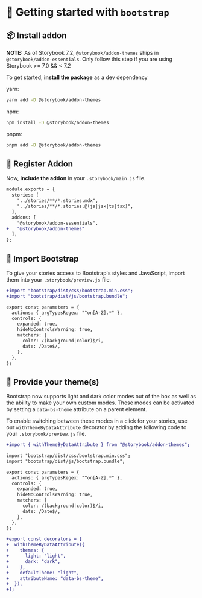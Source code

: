 # 🏁 Getting started with `bootstrap`

## 📦 Install addon

**NOTE:** As of Storybook 7.2, `@storybook/addon-themes` ships in `@storybook/addon-essentials`. Only follow this step if you are using Storybook >= 7.0 && < 7.2

To get started, **install the package** as a dev dependency

yarn:

```zsh
yarn add -D @storybook/addon-themes
```

npm:

```zsh
npm install -D @storybook/addon-themes
```

pnpm:

```zsh
pnpm add -D @storybook/addon-themes
```

## 🧩 Register Addon

Now, **include the addon** in your `.storybook/main.js` file.

```diff
module.exports = {
  stories: [
    "../stories/**/*.stories.mdx",
    "../stories/**/*.stories.@(js|jsx|ts|tsx)",
  ],
  addons: [
    "@storybook/addon-essentials",
+   "@storybook/addon-themes"
  ],
};
```

## 🥾 Import Bootstrap

To give your stories access to Bootstrap's styles and JavaScript, import them into your `.storybook/preview.js` file.

```diff
+import "bootstrap/dist/css/bootstrap.min.css";
+import "bootstrap/dist/js/bootstrap.bundle";

export const parameters = {
  actions: { argTypesRegex: "^on[A-Z].*" },
  controls: {
    expanded: true,
    hideNoControlsWarning: true,
    matchers: {
      color: /(background|color)$/i,
      date: /Date$/,
    },
  },
};
```

## 🎨 Provide your theme(s)

Bootstrap now supports light and dark color modes out of the box as well as the ability to make your own custom modes. These modes can be activated by setting a `data-bs-theme` attribute on a parent element.

To enable switching between these modes in a click for your stories, use our `withThemeByDataAttribute` decorator by adding the following code to your `.storybook/preview.js` file.

```diff
+import { withThemeByDataAttribute } from "@storybook/addon-themes";

import "bootstrap/dist/css/bootstrap.min.css";
import "bootstrap/dist/js/bootstrap.bundle";

export const parameters = {
  actions: { argTypesRegex: "^on[A-Z].*" },
  controls: {
    expanded: true,
    hideNoControlsWarning: true,
    matchers: {
      color: /(background|color)$/i,
      date: /Date$/,
    },
  },
};

+export const decorators = [
+  withThemeByDataAttribute({
+    themes: {
+      light: "light",
+      dark: "dark",
+    },
+    defaultTheme: "light",
+    attributeName: "data-bs-theme",
+  }),
+];
```
